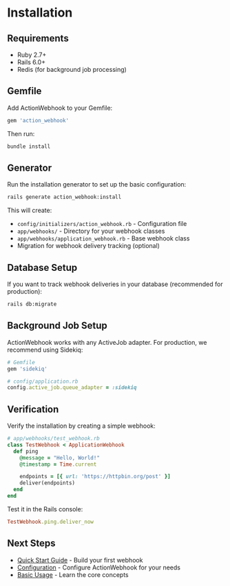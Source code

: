 # Installation

## Requirements

- Ruby 2.7+
- Rails 6.0+
- Redis (for background job processing)

## Gemfile

Add ActionWebhook to your Gemfile:

```ruby
gem 'action_webhook'
```

Then run:

```bash
bundle install
```

## Generator

Run the installation generator to set up the basic configuration:

```bash
rails generate action_webhook:install
```

This will create:
- `config/initializers/action_webhook.rb` - Configuration file
- `app/webhooks/` - Directory for your webhook classes
- `app/webhooks/application_webhook.rb` - Base webhook class
- Migration for webhook delivery tracking (optional)

## Database Setup

If you want to track webhook deliveries in your database (recommended for production):

```bash
rails db:migrate
```

## Background Job Setup

ActionWebhook works with any ActiveJob adapter. For production, we recommend using Sidekiq:

```ruby
# Gemfile
gem 'sidekiq'

# config/application.rb
config.active_job.queue_adapter = :sidekiq
```

## Verification

Verify the installation by creating a simple webhook:

```ruby
# app/webhooks/test_webhook.rb
class TestWebhook < ApplicationWebhook
  def ping
    @message = "Hello, World!"
    @timestamp = Time.current

    endpoints = [{ url: 'https://httpbin.org/post' }]
    deliver(endpoints)
  end
end
```

Test it in the Rails console:

```ruby
TestWebhook.ping.deliver_now
```

## Next Steps

- [Quick Start Guide](quick-start.md) - Build your first webhook
- [Configuration](configuration.md) - Configure ActionWebhook for your needs
- [Basic Usage](basic-usage.md) - Learn the core concepts
